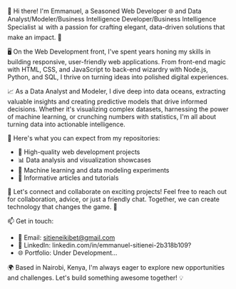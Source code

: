 👋 Hi there! I'm Emmanuel, a Seasoned Web Developer 🌐 and Data Analyst/Modeler/Business Intelligence Developer/Business Intelligence Specialist 📊 with a passion for crafting elegant, data-driven solutions that make an impact. 🚀

🖥️ On the Web Development front, I've spent years honing my skills in building responsive, user-friendly web applications. From front-end magic with HTML, CSS, and JavaScript to back-end wizardry with Node.js, Python, and SQL, I thrive on turning ideas into polished digital experiences.

📈 As a Data Analyst and Modeler, I dive deep into data oceans, extracting valuable insights and creating predictive models that drive informed decisions. Whether it's visualizing complex datasets, harnessing the power of machine learning, or crunching numbers with statistics, I'm all about turning data into actionable intelligence.

🌟 Here's what you can expect from my repositories:
- 🚀 High-quality web development projects
- 📊 Data analysis and visualization showcases
- 🤖 Machine learning and data modeling experiments
- 📝 Informative articles and tutorials

🔗 Let's connect and collaborate on exciting projects! Feel free to reach out for collaboration, advice, or just a friendly chat. Together, we can create technology that changes the game. 🌟

📫 Get in touch:
- 📧 Email: sitieneikibet@gmail.com
- 💼 LinkedIn: linkedin.com/in/emmanuel-sitienei-2b318b109?
- 🌐 Portfolio: Under Development...

🌍 Based in Nairobi, Kenya, I'm always eager to explore new opportunities and challenges. Let's build something awesome together! 💡

